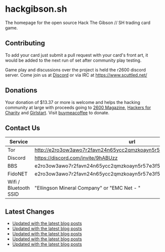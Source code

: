 # hackgibson.sh
The homepage for the open source Hack The Gibson // SH trading card game.


## Contributing

To add your card just submit a pull request with your card's front art, it would be added to the next run of set after community play testing.

Game play and discussions over the project is held the r2600 discord server. Come join us at [Discord](https://discord.com/invite/9hABUzz) or via IRC at https://www.scuttled.net/


## Donations

Your donation of $13.37 or more is welcome and helps the hacking community at large with proceeds going to [2600 Magazine](https://2600.com/), [Hackers for Charity](https://hackersforcharity.org) and [Girlstart](https://girlstart.org).  Visit [buymeacoffee](https://www.buymeacoffee.com/hackgibson.sh) to donate.


## Contact Us

Service | url
-|-
Tor | http://e2ro3ow3awo7r2favn24n65ycc2qmzkoayn5r57e3f56nvjwdcgg32ad.onion
Discord | https://discord.com/invite/9hABUzz
BBS | e2ro3ow3awo7r2favn24n65ycc2qmzkoayn5r57e3f56nvjwdcgg32ad.onion:23
FidoNET | e2ro3ow3awo7r2favn24n65ycc2qmzkoayn5r57e3f56nvjwdcgg32ad.onion:24554
Wifi / Bluetooth SSID | "Ellingson Mineral Company" or "EMC Net - <fidonet address>"

## Latest Changes
<!-- BLOG-POST-LIST:START -->
- [Updated with the latest blog posts](https://github.com/DFW2600/hackgibson.sh/commit/fd19fabf45d17acfd82a10abf84ab6c4ef5eab3b)
- [Updated with the latest blog posts](https://github.com/DFW2600/hackgibson.sh/commit/8c50e12573a64055b2bb9e95c88d8c3a6cb06b0b)
- [Updated with the latest blog posts](https://github.com/DFW2600/hackgibson.sh/commit/2026c09376ea43539c56ba687b8bf2bfbf603a66)
- [Updated with the latest blog posts](https://github.com/DFW2600/hackgibson.sh/commit/ab9536c454eea56de6ccef50f9abd1cf8ba412b5)
- [Updated with the latest blog posts](https://github.com/DFW2600/hackgibson.sh/commit/2d8f629cadcec080d50efab2164334a9378307ba)
<!-- BLOG-POST-LIST:END -->
